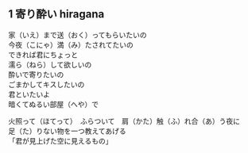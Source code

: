 ## 1 寄り酔い hiragana

家（いえ）まで送（おく）ってもらいたいの \
今夜（こにゃ）満（み）たされてたいの \
できれば君にちょっと \
濡ら（ねら）して欲しいの \
酔いで寄りたいの \
ごまかしてキスしたいの \
君といたいよ \
暗くてぬるい部屋（へや）で

火照って（ほてって）　ふらついて　肩（かた）触（ふ）れ合（あ）う夜に \
足（た）りない物を一つ教えてあげる \
「君が見上げた空に見えるもの」
